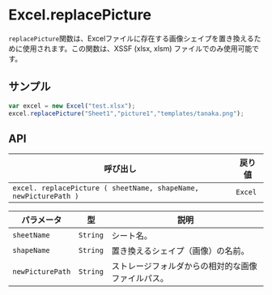 # Excel.replacePicture

`replacePicture`関数は、Excelファイルに存在する画像シェイプを置き換えるために使用されます。この関数は、XSSF (xlsx, xlsm) ファイルでのみ使用可能です。

## サンプル

```javascript
var excel = new Excel("test.xlsx");
excel.replacePicture("Sheet1","picture1","templates/tanaka.png");
```

## API

| 呼び出し | 戻り値 |
|---|---|
| `excel. replacePicture ( sheetName, shapeName, newPicturePath )` | `Excel` |

| パラメータ | 型 | 説明 |
|---|---|---|
| `sheetName` | `String` | シート名。 |
| `shapeName` | `String` | 置き換えるシェイプ（画像）の名前。 |
| `newPicturePath` | `String` | ストレージフォルダからの相対的な画像ファイルパス。 |